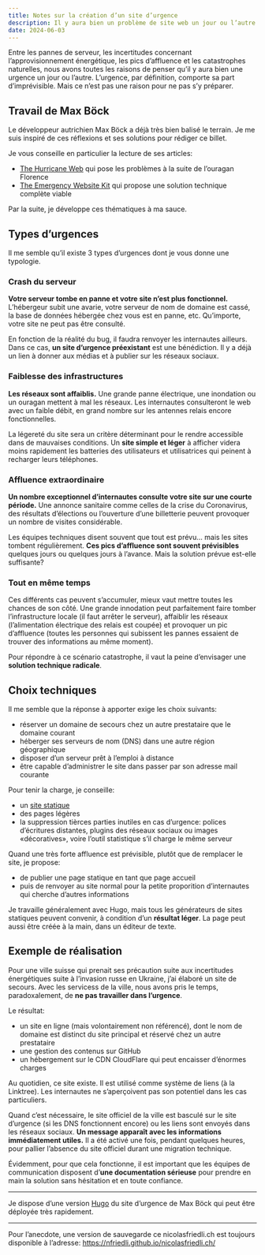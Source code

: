 ```yaml
---
title: Notes sur la création d’un site d’urgence
description: Il y aura bien un problème de site web un jour ou l’autre. L’urgence ne se prévoit pas, mais il est possible de s’y préparer.
date: 2024-06-03
---
```


Entre les pannes de serveur, les incertitudes concernant l’approvisionnement énergétique, les pics d’affluence et les catastrophes naturelles, nous avons toutes les raisons de penser qu’il y aura bien une urgence un jour ou l’autre. L’urgence, par définition, comporte sa part d’imprévisible. Mais ce n’est pas une raison pour ne pas s’y préparer.

## Travail de Max Böck

Le développeur autrichien Max Böck a déjà très bien balisé le terrain. Je me suis inspiré de ces réflexions et ses solutions pour rédiger ce billet.

Je vous conseille en particulier la lecture de ses articles:

- [The Hurricane Web](https://mxb.dev/blog/hurricane-web/) qui pose les problèmes à la suite de l’ouragan Florence
- [The Emergency Website Kit](https://mxb.dev/blog/emergency-website-kit/) qui propose une solution technique complète viable

Par la suite, je développe ces thématiques à ma sauce.

## Types d’urgences

Il me semble qu’il existe 3 types d’urgences dont je vous donne une typologie.

### Crash du serveur

**Votre serveur tombe en panne et votre site n’est plus fonctionnel.** L’hébergeur subit une avarie, votre serveur de nom de domaine est cassé, la base de données hébergée chez vous est en panne, etc. Qu’importe, votre site ne peut pas être consulté.

En fonction de la réalité du bug, il faudra renvoyer les internautes ailleurs. Dans ce cas, **un site d’urgence préexistant** est une bénédiction. Il y a déjà un lien à donner aux médias et à publier sur les réseaux sociaux.

### Faiblesse des infrastructures

**Les réseaux sont affaiblis.** Une grande panne électrique, une inondation ou un ouragan mettent à mal les réseaux. Les internautes consulteront le web avec un faible débit, en grand nombre sur les antennes relais encore fonctionnelles. 

La légereté du site sera un critère déterminant pour le rendre accessible dans de mauvaises conditions. Un **site simple et léger** à afficher videra moins rapidement les batteries des utilisateurs et utilisatrices qui peinent à recharger leurs téléphones.

### Affluence extraordinaire

**Un nombre exceptionnel d’internautes consulte votre site sur une courte période.** Une annonce sanitaire comme celles de la crise du Coronavirus, des résultats d’élections ou l’ouverture d’une billetterie peuvent provoquer un nombre de visites considérable.

Les équipes techniques disent souvent que tout est prévu... mais les sites tombent régulièrement. **Ces pics d’affluence sont souvent prévisibles** quelques jours ou quelques jours à l’avance. Mais la solution prévue est-elle suffisante?

### Tout en même temps

Ces différents cas peuvent s’accumuler, mieux vaut mettre toutes les chances de son côté. Une grande innodation peut parfaitement faire tomber l’infrastructure locale (il faut arrêter le serveur), affaiblir les réseaux (l’alimentation électrique des relais est coupée) et provoquer un pic d’affluence (toutes les personnes qui subissent les pannes essaient de trouver des informations au même moment).

Pour répondre à ce scénario catastrophe, il vaut la peine d’envisager une **solution technique radicale**.

## Choix techniques

Il me semble que la réponse à apporter exige les choix suivants:

- réserver un domaine de secours chez un autre prestataire que le domaine courant
- héberger ses serveurs de nom (DNS) dans une autre région géographique
- disposer d’un serveur prêt à l’emploi à distance
- être capable d’administrer le site dans passer par son adresse mail courante

Pour tenir la charge, je conseille:

- un [site statique](/blog/site-statique-generateur-hugo/)
- des pages légères
- la suppression tièrces parties inutiles en cas d’urgence: polices d’écritures distantes, plugins des réseaux sociaux ou images «décoratives», voire l’outil statistique s’il charge le même serveur

Quand une très forte affluence est prévisible, plutôt que de remplacer le site, je propose:

- de publier une page statique en tant que page accueil
- puis de renvoyer au site normal pour la petite proporition d’internautes qui cherche d’autres informations

Je travaille généralement avec Hugo, mais tous les générateurs de sites statiques peuvent convenir, à condition d’un **résultat léger**. La page peut aussi être créée à la main, dans un éditeur de texte.


## Exemple de réalisation

Pour une ville suisse qui prenait ses précaution suite aux incertitudes énergétiques suite à l’invasion russe en Ukraine, j’ai élaboré un site de secours. Avec les servicess de la ville, nous avons pris le temps, paradoxalement, de **ne pas travailler dans l’urgence**.

Le résultat:

- un site en ligne (mais volontairement non référencé), dont le nom de domaine est distinct du site principal et réservé chez un autre prestataire
- une gestion des contenus sur GitHub
- un hébergement sur le CDN CloudFlare qui peut encaisser d’énormes charges

Au quotidien, ce site existe. Il est utilisé comme système de liens (à la Linktree). Les internautes ne s’aperçoivent pas son potentiel dans les cas particuliers.

Quand c’est nécessaire, le site officiel de la ville est basculé sur le site d’urgence (si les DNS fonctionnent encore) ou les liens sont envoyés dans les réseaux sociaux. **Un message apparaît avec les informations immédiatement utiles.** Il a été activé une fois, pendant quelques heures, pour pallier l’absence du site officiel durant une migration technique.

Évidemment, pour que cela fonctionne, il est important que les équipes de communication disposent d’**une documentation sérieuse** pour prendre en main la solution sans hésitation et en toute confiance.

----

Je dispose d’une version [Hugo](https://gohugo.io/) du site d’urgence de Max Böck qui peut être déployée très rapidement.

----

Pour l’anecdote, une version de sauvegarde ce nicolasfriedli.ch est toujours disponible à l’adresse: https://nfriedli.github.io/nicolasfriedli.ch/
